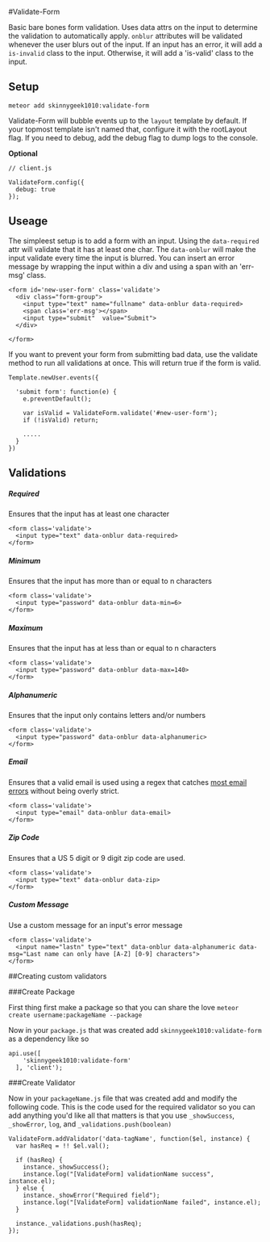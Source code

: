 #Validate-Form

Basic bare bones form validation. Uses data attrs on the input to determine the validation to automatically apply. 
`onblur` attributes will be validated whenever the user blurs out of the input. If an input has an error, it will add a `is-invalid` class to the input. Otherwise, it will add a 'is-valid' class to the input.



## Setup

`meteor add skinnygeek1010:validate-form`

Validate-Form will bubble events up to the `layout` template by default. If your topmost template isn't named
that, configure it with the rootLayout flag. If you need to debug, add the debug flag to dump logs to the console.

**Optional**
```
// client.js

ValidateForm.config({
  debug: true
});
```

## Useage

The simpleest setup is to add a form with an input. Using the `data-required` attr will
validate that it has at least one char. The `data-onblur` will make the input validate every
time the input is blurred. You can insert an error message by wrapping the input within a div and 
using a span with an 'err-msg' class. 

```
<form id='new-user-form' class='validate'>
  <div class="form-group">
    <input type="text" name="fullname" data-onblur data-required>
    <span class='err-msg'></span>
    <input type="submit"  value="Submit">
  </div>
  
</form>             

```

If you want to prevent your form from submitting bad data, use the validate method to run all validations
at once. This will return true if the form is valid.

```
Template.newUser.events({

  'submit form': function(e) {
    e.preventDefault();
    
    var isValid = ValidateForm.validate('#new-user-form');
    if (!isValid) return;
    
    .....
  }
})    

```

## Validations


##### Required

Ensures that the input has at least one character

```
<form class='validate'>
  <input type="text" data-onblur data-required>
</form>             

```

##### Minimum

Ensures that the input has more than or equal to n characters

```
<form class='validate'>
  <input type="password" data-onblur data-min=6>
</form>             

```

##### Maximum

Ensures that the input has at less than or equal to n characters

```
<form class='validate'>
  <input type="password" data-onblur data-max=140>
</form>             

```

##### Alphanumeric

Ensures that the input only contains letters and/or numbers

```
<form class='validate'>
  <input type="password" data-onblur data-alphanumeric>
</form>             

```

##### Email

Ensures that a valid email is used using a regex that catches [most email errors](http://www.regular-expressions.info/email.html) without being overly strict.

```
<form class='validate'>
  <input type="email" data-onblur data-email>
</form>

```

##### Zip Code

Ensures that a US 5 digit or 9 digit zip code are used.

```
<form class='validate'>
  <input type="text" data-onblur data-zip>
</form>

```

##### Custom Message

Use a custom message for an input's error message

```
<form class='validate'>
  <input name="lastn" type="text" data-onblur data-alphanumeric data-msg="Last name can only have [A-Z] [0-9] characters">
</form>

```

##Creating custom validators

###Create Package

First thing first make a package so that you can share the love
`meteor create username:packageName --package`

Now in your `package.js` that was created add `skinnygeek1010:validate-form` as a dependency like so


    api.use([
        'skinnygeek1010:validate-form'
      ], 'client');

###Create Validator

Now in your `packageName.js` file that was created add and modify the following code. This is the code used for the required validator so you can add anything you'd like all that matters is that you use `_showSuccess`, `_showError`, `log`, and `_validations.push(boolean)`

    ValidateForm.addValidator('data-tagName', function($el, instance) {
      var hasReq = !! $el.val();
    
      if (hasReq) {
        instance._showSuccess();
        instance.log("[ValidateForm] validationName success", instance.el);
      } else {
        instance._showError("Required field");
        instance.log("[ValidateForm] validationName failed", instance.el);
      }
    
      instance._validations.push(hasReq);
    });

